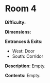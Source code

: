 # Room 4

**Difficulty:** 

**Dimensions:** 

**Entrances & Exits:**
- West: Door
- South: Corridor

**Description:**
Empty.

**Contents:**
Empty.